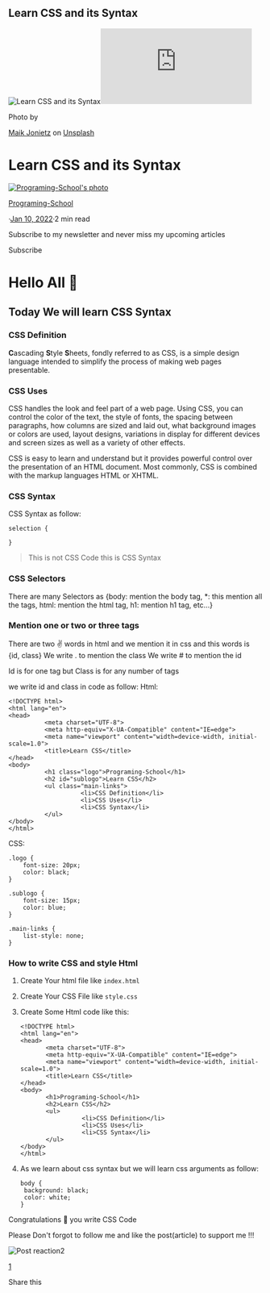 ## Learn CSS and its Syntax

![Learn CSS and its Syntax](/_next/image?url=https%3A%2F%2Fcdn.hashnode.com%2Fres%2Fhashnode%2Fimage%2Funsplash%2F_yMciiStJyY%2Fupload%2Fv1641832773220%2Fft7WRbjIO.jpeg%3Fw%3D1600%26h%3D840%26fit%3Dcrop%26crop%3Dentropy%26auto%3Dcompress%2Cformat%26format%3Dwebp&w=3840&q=75)![](https://cdn.hashnode.com/res/hashnode/image/upload/v1647105763974/v__OK2lsH.json)

Photo by

[Maik Jonietz](https://unsplash.com/@der_maik_?utm_source=Hashnode&utm_medium=referral) on [Unsplash](https://unsplash.com/?utm_source=Hashnode&utm_medium=referral)

Learn CSS and its Syntax
========================

[![Programing-School's photo](/_next/image?url=https%3A%2F%2Fcdn.hashnode.com%2Fres%2Fhashnode%2Fimage%2Fupload%2Fv1645823553390%2FoHcqD2UHc.png%3Fw%3D200%26h%3D200%26fit%3Dcrop%26crop%3Dfaces%26auto%3Dcompress%2Cformat%26format%3Dwebp&w=640&q=75)](https://hashnode.com/@Programing-School)

[Programing-School](https://hashnode.com/@Programing-School)

·[Jan 10, 2022](https://programming-school.hashnode.dev/learn-css-and-its-syntax)·2 min read

Subscribe to my newsletter and never miss my upcoming articles

Subscribe

Hello All 👋
============

Today We will learn CSS Syntax
------------------------------

### CSS Definition

**C**ascading **S**tyle **S**heets, fondly referred to as CSS, is a simple design language intended to simplify the process of making web pages presentable.

### CSS Uses

CSS handles the look and feel part of a web page. Using CSS, you can control the color of the text, the style of fonts, the spacing between paragraphs, how columns are sized and laid out, what background images or colors are used, layout designs, variations in display for different devices and screen sizes as well as a variety of other effects.

CSS is easy to learn and understand but it provides powerful control over the presentation of an HTML document. Most commonly, CSS is combined with the markup languages HTML or XHTML.

### CSS Syntax

CSS Syntax as follow:

    
    selection {
    
    }
    

> This is not CSS Code this is CSS Syntax

### CSS Selectors

There are many Selectors as {body: mention the body tag, \*: this mention all the tags, html: mention the html tag, h1: mention h1 tag, etc...}

### Mention one or two or three tags

There are two ✌ words in html and we mention it in css and this words is {id, class} We write . to mention the class We write # to mention the id

Id is for one tag but Class is for any number of tags

we write id and class in code as follow: Html:

    <!DOCTYPE html>
    <html lang="en">
    <head>
              <meta charset="UTF-8">
              <meta http-equiv="X-UA-Compatible" content="IE=edge">
              <meta name="viewport" content="width=device-width, initial-scale=1.0">
              <title>Learn CSS</title>
    </head>
    <body>
              <h1 class="logo">Programing-School</h1>
              <h2 id="sublogo">Learn CSS</h2>
              <ul class="main-links">
                        <li>CSS Definition</li>
                        <li>CSS Uses</li>
                        <li>CSS Syntax</li>
              </ul>
    </body>
    </html>
    

CSS:

    .logo {
        font-size: 20px;
        color: black;
    }
    
    .sublogo {
        font-size: 15px;
        color: blue;
    }
    
    .main-links {
        list-style: none;
    }
    

### How to write CSS and style Html

1.  Create Your html file like `index.html`
2.  Create Your CSS File like `style.css`
3.  Create Some Html code like this:
    
        <!DOCTYPE html>
        <html lang="en">
        <head>
               <meta charset="UTF-8">
               <meta http-equiv="X-UA-Compatible" content="IE=edge">
               <meta name="viewport" content="width=device-width, initial-scale=1.0">
               <title>Learn CSS</title>
        </head>
        <body>
               <h1>Programing-School</h1>
               <h2>Learn CSS</h2>
               <ul>
                         <li>CSS Definition</li>
                         <li>CSS Uses</li>
                         <li>CSS Syntax</li>
               </ul>
        </body>
        </html>
        
    
4.  As we learn about css syntax but we will learn css arguments as follow:
    
        body {
         background: black;
         color: white;
        }
        
    

Congratulations 🎊 you write CSS Code

Please Don't forgot to follow me and like the post(article) to support me !!!

![Post reaction](/_next/image?url=https%3A%2F%2Fcdn.hashnode.com%2Fres%2Fhashnode%2Fimage%2Fupload%2Fv1594643688456%2FnznpsvvJs.png%3Fh%3D64%26w%3D64%26fit%3Dcrop%26crop%3Dentropy%26auto%3Dcompress%26auto%3Dcompress%2Cformat%26format%3Dwebp&w=128&q=75)2

[1](https://programming-school.hashnode.dev/#comments-list)

[](https://twitter.com/share?url=https%3A%2F%2Fprogramming-school.hashnode.dev%2Flearn-css-and-its-syntax&text=Learn%20CSS%20and%20its%20Syntax%0D%0A%7B%20by%20%40Program39300266%20%7D%20from%20%40hashnode%0D%0A)

Share this[](https://twitter.com/share?url=https%3A%2F%2Fprogramming-school.hashnode.dev%2Flearn-css-and-its-syntax&text=%20%40Programing-School)[](http://www.reddit.com/submit?title=Learn%20CSS%20and%20its%20Syntax&selftext=true&text=%20https%3A%2F%2Fprogramming-school.hashnode.dev%2Flearn-css-and-its-syntax)